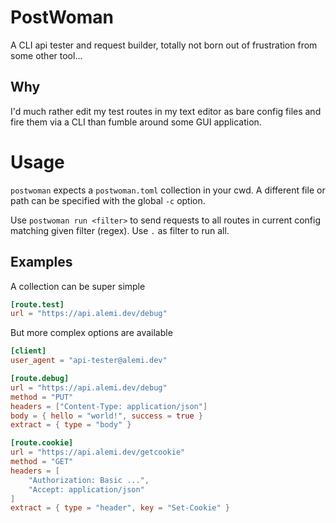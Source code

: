 # PostWoman
A CLI api tester and request builder, totally not born out of frustration from some other tool...

## Why
I'd much rather edit my test routes in my text editor as bare config files and fire them via a CLI than fumble around some GUI application.

# Usage
`postwoman` expects a `postwoman.toml` collection in your cwd. A different file or path can be specified with the global `-c` option.

Use `postwoman run <filter>` to send requests to all routes in current config matching given filter (regex). Use `.` as filter to run all.

## Examples
A collection can be super simple

```toml
[route.test]
url = "https://api.alemi.dev/debug"
```

But more complex options are available

```toml
[client]
user_agent = "api-tester@alemi.dev"

[route.debug]
url = "https://api.alemi.dev/debug"
method = "PUT"
headers = ["Content-Type: application/json"]
body = { hello = "world!", success = true }
extract = { type = "body" }

[route.cookie]
url = "https://api.alemi.dev/getcookie"
method = "GET"
headers = [
	"Authorization: Basic ...",
	"Accept: application/json"
]
extract = { type = "header", key = "Set-Cookie" }
```

